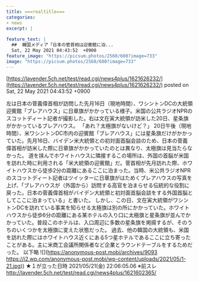 ```yaml
---
title: ===realtitle===
categories:
- news
excerpt: |
  
feature_text: |
  ##  韓国メディア「日本の菅首相は迎賓館に泊...
  Sat, 22 May 2021 04:43:52  +0900
feature_image: "https://picsum.photos/2560/600?image=733"
image: "https://picsum.photos/2560/600?image=733"
---
```


[https://lavender.5ch.net/test/read.cgi/news4plus/1621626232/](https://lavender.5ch.net/test/read.cgi/news4plus/1621626232/)
posted on Sat, 22 May 2021 04:43:52  +0900

<!--more-->

左は日本の菅義偉首相が訪問した先月16日（現地時間）、ワシントンDCの大統領迎賓館「ブレアハウス」に日章旗がかかっている様子。米国の公共ラジオNPRのスコットディート記者が撮影した。右は文在寅大統領が訪米した20日、星条旗がかかっているブレアハウス。 「あれ？太極旗がないけど？」 20日午後（現地時間）、米ワシントンDC市内の迎賓館「ブレアハウス」には星条旗だけがかかっていた。先月16日、バイデン米大統領との初対面首脳会談のため、日本の菅義偉首相が訪米した際に日章旗がかかっていたのとは異なり、太極旗は見当たらなかった。 道を挟んでホワイトハウスに隣接するこの場所は、外国の首脳が米国を訪れた時に利用される「米大統領の迎賓館」だ。菅首相が先月訪れた際、ホワイトハウスから徒歩2分の距離にあるここに泊まった。当時、米公共ラジオNPRのスコットディート記者はツイッターに日章旗がはためくブレアハウスの写真を上げ、「ブレアハウスが（外国から）訪問する高官を泊まらせる伝統的な役割に戻った。日本の菅義偉首相がバイデン大統領と初対面首脳会談をする外国首脳としてここに泊まっている」と書いた。 しかし、この日、文在寅大統領がワシントンDCを訪れている事実を知らせる太極旗は別の所にかかっていた。ホワイトハウスから徒歩6分の距離にある某ホテルの入り口に太極旗と星条旗が並んでかかっていた。普段このホテルは、入口周辺に多数の星条旗を掲揚するが、そのうちのいくつかを太極旗に変えた状態だった。 過去、他の韓国の大統領も、米国を訪れた際にはホワイトハウス近くにある5つ星ホテルであるここに立ち寄ったことがある。主に米商工会議所関係者など企業とラウンドテーブルをするためだった。 以下略 ![](https://anonymous-post.mobi/archives/9093 [https://i2.wp.com/anonymous-post.mobi/wp-content/uploads/2021/05/1-21.jpg)](https://i2.wp.com/anonymous-post.mobi/wp-content/uploads/2021/05/1-21.jpg)) ★１が立った日時 2021/05/21(金) 22:06:05.06 ※前スレ http://lavender.5ch.net/test/read.cgi/news4plus/1621602365/
